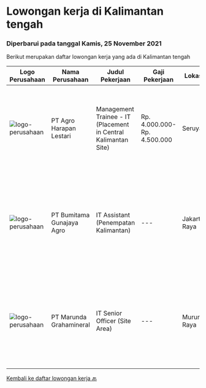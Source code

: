 
  # Lowongan kerja di Kalimantan tengah

  ### Diperbarui pada tanggal Kamis, 25 November 2021

  Berikut merupakan daftar lowongan kerja yang ada di Kalimantan tengah

  |Logo Perusahaan | Nama Perusahaan | Judul Pekerjaan | Gaji Pekerjaan | Lokasi | Deskripsi | Tanggal diunggah | Pranala |
  | -------------- | --------------- | --------------- | --------- | --------- | -------------- | ------- | ----------- |
  |![logo-perusahaan](https://image-service-cdn.seek.com.au/cf504cf0fd63cff79d8947c0ec301d1bfb683f57/ee4dce1061f3f616224767ad58cb2fc751b8d2dc)|PT Agro Harapan Lestari|Management Trainee - IT (Placement in Central Kalimantan Site)|Rp. 4.000.000-Rp. 4.500.000|Seruyan|Maximum availability of IT services as per agreed to SLA - 95% Uptimes at all time for Business application access and support for Weight bridge...|Kamis, 25 November 2021|https://www.jobstreet.co.id/id/job/management-trainee-it-placement-in-central-kalimantan-site-3700952?token=0~3d186616-f438-4475-a480-55a891f8f5d7&sectionRank=1&jobId=jobstreet-id-job-3700952|
|![logo-perusahaan](https://image-service-cdn.seek.com.au/e2722a7d60cff64e9e9506c1f420ace83cf07984/ee4dce1061f3f616224767ad58cb2fc751b8d2dc)|PT Bumitama Gunajaya Agro|IT Assistant (Penempatan Kalimantan)|---|Jakarta Raya|Membantu dan bertanggung jawab kepada Regional Head dan IT Group Dept terkait dengan pemanfaatan sistem teknologi informasi terutama di area kebun....|Selasa, 09 November 2021|https://www.jobstreet.co.id/id/job/it-assistant-penempatan-kalimantan-3683968?token=0~3d186616-f438-4475-a480-55a891f8f5d7&sectionRank=2&jobId=jobstreet-id-job-3683968|
|![logo-perusahaan](https://image-service-cdn.seek.com.au/a56ce2dca9345c94adf13690cac44c5d6164027e/ee4dce1061f3f616224767ad58cb2fc751b8d2dc)|PT Marunda Grahamineral|IT Senior Officer (Site Area)|---|Murung Raya|Responsibilities: Provide technical assistance with computer hardware and software. Coordinate, monitor and analyze the use of company’s network,...|Selasa, 02 November 2021|https://www.jobstreet.co.id/id/job/it-senior-officer-site-area-3676009?token=0~3d186616-f438-4475-a480-55a891f8f5d7&sectionRank=3&jobId=jobstreet-id-job-3676009|


  [Kembali ke daftar lowongan kerja 🔙](../README.md#daftar-lowongan-kerja)
  